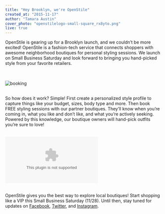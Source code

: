 ```yaml
---
title: "Hey Brooklyn, we're OpenStile"
created_at: "2015-11-17"
author: "Tamara Austin"
cover_photo: "openstilelogo-small-square_rx8yto.png"
live: true
---
```

OpenStile is gearing up for a Brooklyn launch, and we couldn’t be more excited! OpenStile is a fashion-tech service that connects shoppers with awesome neighborhood boutiques for personal styling sessions. 
We launch on Small Business Saturday and look forward to bringing you hand-picked style from your favorite retailers.

[//]: # (more)
<br/><br/>
![booking](https://res.cloudinary.com/openstile/image/upload/v1447727115/style-session.jpg)
<br/><br/>

So how does it work? Simple! First create a personalized style profile to capture things like your budget, sizes, body type and more. 
Then book FREE styling sessions with our partner boutiques. They’ll know when you’re coming in, what you like and don’t like, and what you’re actively seeking. 
Powered by this knowledge, our boutique owners will hand-pick outfits you’re sure to love!<br/><br/>

![logo](https://res.cloudinary.com/openstile/image/upload/q_100/c_lfill,g_center,h_300,w_792/v1447727326/openstile-logo.ai)
<br/><br/>

OpenStile gives you the best way to explore local boutiques! Start shopping like a VIP this Small Business Saturday (11/28). 
Until then, stay tuned for updates on [Facebook](https://facebook.com/openstile), [Twitter](https://twitter.com/openstile), and [Instagram](https://instagram.com/openstile).<br/><br/>